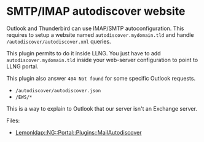 # SMTP/IMAP autodiscover website

Outlook and Thunderbird can use IMAP/SMTP autoconfiguration. This requires to
setup a website named `autodiscover.mydomain.tld` and handle `/autodiscover/autodiscover.xml`
queries.

This plugin permits to do it inside LLNG. You just have to add
`autodiscover.mydomain.tld` inside your web-server configuration to point to
LLNG portal.

This plugin also answer `404 Not found` for some specific Outlook requests.
- `/autodiscover/autodiscover.json`
- `/EWS/*`

This is a way to explain to Outlook that our server isn't an Exchange server.

Files:
- [Lemonldap::NG::Portal::Plugins::MailAutodiscover](MailAutodiscover.pm)
